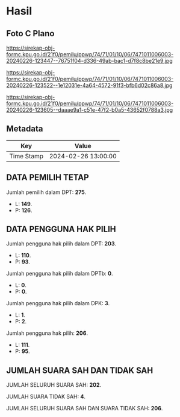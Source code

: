 # Hasil

## Foto C Plano

https://sirekap-obj-formc.kpu.go.id/21f0/pemilu/ppwp/74/71/01/10/06/7471011006003-20240226-123447--76751f04-d336-49ab-bac1-d7f8c8be21e9.jpg

https://sirekap-obj-formc.kpu.go.id/21f0/pemilu/ppwp/74/71/01/10/06/7471011006003-20240226-123522--1e12031e-4a64-4572-91f3-bfb6d02c86a8.jpg

https://sirekap-obj-formc.kpu.go.id/21f0/pemilu/ppwp/74/71/01/10/06/7471011006003-20240226-123605--daaae9a1-c51e-47f2-b0a5-43652f0788a3.jpg


## Metadata

| Key        | Value               |
| ---------- | ------------------- |
| Time Stamp | 2024-02-26 13:00:00 |


## DATA PEMILIH TETAP

Jumlah pemilih dalam DPT: **275**.
 * L: **149**.
 * P: **126**.

## DATA PENGGUNA HAK PILIH

Jumlah pengguna hak pilih dalam DPT: **203**.
 * L: **110**.
 * P: **93**.

Jumlah pengguna hak pilih dalam DPTb: **0**.
 * L: **0**.
 * P: **0**.

Jumlah pengguna hak pilih dalam DPK: **3**.
 * L: **1**.
 * P: **2**.

Jumlah pengguna hak pilih: **206**.
 * L: **111**.
 * P: **95**.

## JUMLAH SUARA SAH DAN TIDAK SAH

JUMLAH SELURUH SUARA SAH: **202**.

JUMLAH SUARA TIDAK SAH: **4**.

JUMLAH SELURUH SUARA SAH DAN SUARA TIDAK SAH: **206**.


